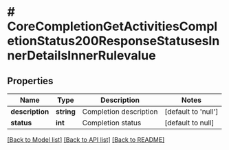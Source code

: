 # # CoreCompletionGetActivitiesCompletionStatus200ResponseStatusesInnerDetailsInnerRulevalue

## Properties

Name | Type | Description | Notes
------------ | ------------- | ------------- | -------------
**description** | **string** | Completion description | [default to 'null']
**status** | **int** | Completion status | [default to null]

[[Back to Model list]](../../README.md#models) [[Back to API list]](../../README.md#endpoints) [[Back to README]](../../README.md)
